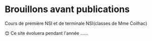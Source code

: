 # Brouillons avant publications

Cours de première NSI et de terminale NSI(classes de Mme Coilhac)

😊 Ce site évoluera pendant l'année ......
